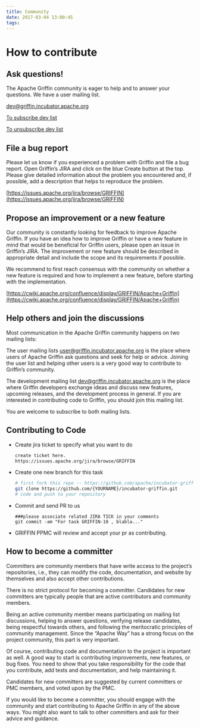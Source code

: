 ```yaml
---
title: Community
date: 2017-03-04 13:00:45
tags:
---
```


# How to contribute


## Ask questions!

The Apache Griffin community is eager to help and to answer your questions. We have a user mailing list.

dev@griffin.incubator.apache.org 

[To subscribe dev list](mailto:dev-subscribe@griffin.incubator.apache.org)

[To unsubscribe dev list](mailto:dev-unsubscribe@griffin.incubator.apache.org)


## File a bug report

Please let us know if you experienced a problem with Griffin and file a bug report. Open Griffin’s JIRA and click on the blue Create button at the top. Please give detailed information about the problem you encountered and, if possible, add a description that helps to reproduce the problem. 


[https://issues.apache.org/jira/browse/GRIFFIN](https://issues.apache.org/jira/browse/GRIFFIN)


## Propose an improvement or a new feature

Our community is constantly looking for feedback to improve Apache Griffin. If you have an idea how to improve Griffin or have a new feature in mind that would be beneficial for Griffin users, please open an issue in Griffin’s JIRA. The improvement or new feature should be described in appropriate detail and include the scope and its requirements if possible.

We recommend to first reach consensus with the community on whether a new feature is required and how to implement a new feature, before starting with the implementation.

[https://cwiki.apache.org/confluence/display/GRIFFIN/Apache+Griffin](https://cwiki.apache.org/confluence/display/GRIFFIN/Apache+Griffin)


## Help others and join the discussions

Most communication in the Apache Griffin community happens on two mailing lists:

The user mailing lists user@griffin.incubator.apache.org is the place where users of Apache Griffin ask questions and seek for help or advice. Joining the user list and helping other users is a very good way to contribute to Griffin’s community. 

The development mailing list dev@griffin.incubator.apache.org is the place where Griffin developers exchange ideas and discuss new features, upcoming releases, and the development process in general. If you are interested in contributing code to Griffin, you should join this mailing list.

You are welcome to subscribe to both mailing lists.


## Contributing to Code

- Create jira ticket to specify what you want to do
  ```bash
  create ticket here.
  https://issues.apache.org/jira/browse/GRIFFIN
  ```
- Create one new branch for this task
  ```bash
  # first fork this repo -- https://github.com/apache/incubator-griffin.git
  git clone https://github.com/{YOURNAME}/incubator-griffin.git
  # code and push to your repository
  ```
- Commit and send PR to us
	```
	###please associate related JIRA TICK in your comments
	git commit -am "For task GRIFFIN-10 , blabla..."
	```

- GRIFFIN PPMC will review and accept your pr as contributing.


## How to become a committer

Committers are community members that have write access to the project’s repositories, i.e., they can modify the code, documentation, and website by themselves and also accept other contributions.

There is no strict protocol for becoming a committer. Candidates for new committers are typically people that are active contributors and community members.

Being an active community member means participating on mailing list discussions, helping to answer questions, verifying release candidates, being respectful towards others, and following the meritocratic principles of community management. Since the “Apache Way” has a strong focus on the project community, this part is very important.

Of course, contributing code and documentation to the project is important as well. A good way to start is contributing improvements, new features, or bug fixes. You need to show that you take responsibility for the code that you contribute, add tests and documentation, and help maintaining it.

Candidates for new committers are suggested by current committers or PMC members, and voted upon by the PMC.

If you would like to become a committer, you should engage with the community and start contributing to Apache Griffin in any of the above ways. You might also want to talk to other committers and ask for their advice and guidance.




